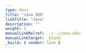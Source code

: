 ```yaml
---
type: docs
title: "Java SDK"
linkTitle: "Java"
description: ""
weight: 1
manualLinkRelref: ../../java-sdk/
manualLinkTarget: _blank
_build: { render: link }
---
```




